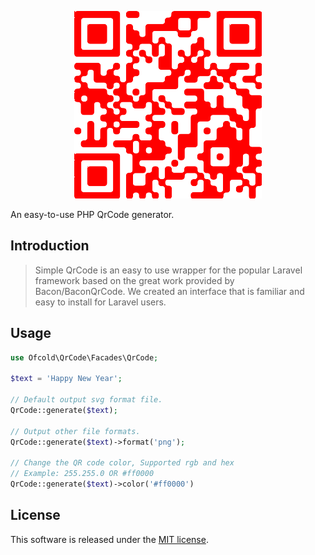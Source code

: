 <p align="center">
	<img src="qr.png">
</p>

An easy-to-use PHP QrCode generator.

## Introduction

> Simple QrCode is an easy to use wrapper for the popular Laravel framework based on the great work provided by Bacon/BaconQrCode. We created an interface that is familiar and easy to install for Laravel users.


## Usage

```php
use Ofcold\QrCode\Facades\QrCode;

$text = 'Happy New Year';

// Default output svg format file.
QrCode::generate($text);

// Output other file formats.
QrCode::generate($text)->format('png');

// Change the QR code color, Supported rgb and hex
// Example: 255.255.0 OR #ff0000
QrCode::generate($text)->color('#ff0000')

```

## License

This software is released under the [MIT license](https://opensource.org/licenses/MIT).
